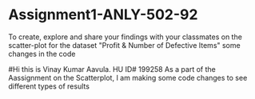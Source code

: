 # Assignment1-ANLY-502-92
To create, explore and share your findings with your classmates on the scatter-plot for the dataset "Profit &amp; Number of Defective Items" 
some changes in the code



#Hi this is Vinay Kumar Aavula. HU ID# 199258
As a part of the Aassignment on the Scatterplot, I am making some code changes to see different types of results

